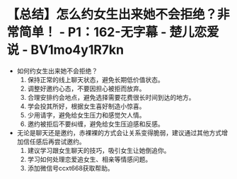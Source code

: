 # 【总结】怎么约女生出来她不会拒绝？非常简单！ - P1：162-无字幕 - 楚儿恋爱说 - BV1mo4y1R7kn

-   如何约女生出来她不会拒绝？
    1.  保持正常的线上聊天状态，避免长期低价值状态。
    2.  调整好邀约心态，不要因担心被拒而放弃。
    3.  合理安排约会地点，避免选择需要花费很长时间到达的地方。
    4.  学会投其所好，根据女生喜好制造小惊喜。
    5.  少用请字，避免给女生压力和感觉欠人情。
    6.  邀约被拒后不要纠缠，避免给女生压迫感和反感。
-   无论是聊天还是邀约，赤裸裸的方式会让关系变得脆弱，建议通过其他方式增加信任感后再尝试邀约。
    1.  建议学习跟女生聊天的技巧，吸引女生让她倒追你。
    2.  学习如何处理恋爱追女生、相亲等情感问题。
    3.  添加微信号ccxt668获取帮助。